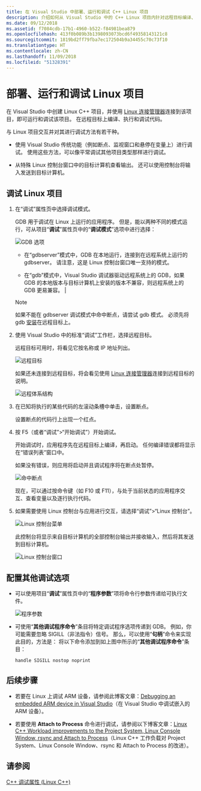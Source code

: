 ```yaml
---
title: 在 Visual Studio 中部署、运行和调试 C++ Linux 项目
description: 介绍如何从 Visual Studio 中的 C++ Linux 项目内针对远程目标编译、执行和调试代码。
ms.date: 09/12/2018
ms.assetid: f7084cdb-17b1-4960-b522-f84981bea879
ms.openlocfilehash: 413f0b089b3b1398093073bcd6f49358143121c8
ms.sourcegitcommit: 1819bd2ff79fba7ec172504b9a34455c70c73f10
ms.translationtype: HT
ms.contentlocale: zh-CN
ms.lasthandoff: 11/09/2018
ms.locfileid: "51328391"
---
```

# <a name="deploy-run-and-debug-your-linux-project"></a>部署、运行和调试 Linux 项目

在 Visual Studio 中创建 Linux C++ 项目，并使用 [Linux 连接管理器](../linux/connect-to-your-remote-linux-computer.md)连接到该项目，即可运行和调试该项目。 在远程目标上编译、执行和调试代码。

与 Linux 项目交互并对其进行调试方法有若干种。

- 使用 Visual Studio 传统功能（例如断点、监视窗口和悬停在变量上）进行调试。 使用这些方法，可以像平常调试其他项目类型那样进行调试。

- 从特殊 Linux 控制台窗口中的目标计算机查看输出。 还可以使用控制台将输入发送到目标计算机。

## <a name="debug-your-linux-project"></a>调试 Linux 项目

1. 在“调试”属性页中选择调试模式。

   GDB 用于调试在 Linux 上运行的应用程序。  但是，能以两种不同的模式运行，可从项目“**调试**”属性页中的“**调试模式**”选项中进行选择：

   ![GDB 选项](media/settings_debugger.png)

   - 在“gdbserver”模式中，GDB 在本地运行，连接到在远程系统上运行的 gdbserver。  请注意，这是 Linux 控制台窗口唯一支持的模式。

   - 在“gdb”模式中，Visual Studio 调试器驱动远程系统上的 GDB，如果 GDB 的本地版本与目标计算机上安装的版本不兼容，则远程系统上的 GDB 更易兼容。 |

   > [!NOTE]
   > 如果不能在 gdbserver 调试模式中命中断点，请尝试 gdb 模式。 必须先将 gdb [安装](../linux/download-install-and-setup-the-linux-development-workload.md)在远程目标上。

1. 使用 Visual Studio 中的标准“调试”工作栏，选择远程目标。

   远程目标可用时，将看见它按名称或 IP 地址列出。

   ![远程目标](media/remote_target.png)

   如果还未连接到远程目标，将会看见使用 [Linux 连接管理器](../linux/connect-to-your-remote-linux-computer.md)连接到远程目标的说明。

   ![远程体系结构](media/architecture.png)

1. 在已知将执行的某些代码的左滚动条槽中单击，设置断点。

   设置断点的代码行上出现一个红点。

1. 按 F5（或者“调试”>“开始调试”）开始调试。

   开始调试时，应用程序先在远程目标上编译，再启动。 任何编译错误都将显示在“错误列表”窗口中。

   如果没有错误，则应用将启动并且调试程序将在断点处暂停。

   ![命中断点](media/hit_breakpoint.png)

   现在，可以通过按命令键（如 F10 或 F11），与处于当前状态的应用程序交互、查看变量以及逐行执行代码。

1. 如果需要使用 Linux 控制台与应用进行交互，请选择“调试”>“Linux 控制台”。

   ![Linux 控制台菜单](media/consolemenu.png)

   此控制台将显示来自目标计算机的全部控制台输出并接收输入，然后将其发送到目标计算机。

   ![Linux 控制台窗口](media/consolewindow.png)

## <a name="configure-other-debugging-options"></a>配置其他调试选项

- 可以使用项目“**调试**”属性页中的“**程序参数**”项将命令行参数传递给可执行文件。

   ![程序参数](media/settings_programarguments.png)

- 可使用“**其他调试程序命令**”条目将特定调试程序选项传递到 GDB。  例如，你可能需要忽略 SIGILL（非法指令）信号。  那么，可以使用“**句柄**”命令来实现此目的，方法是：  将以下命令添加到如上图中所示的“**其他调试程序命令**”条目：

   `handle SIGILL nostop noprint`

## <a name="next-steps"></a>后续步骤

- 若要在 Linux 上调试 ARM 设备，请参阅此博客文章：[Debugging an embedded ARM device in Visual Studio](https://blogs.msdn.microsoft.com/vcblog/2018/01/10/debugging-an-embedded-arm-device-in-visual-studio/)（在 Visual Studio 中调试嵌入的 ARM 设备）。

- 若要使用 **Attach to Process** 命令进行调试，请参阅以下博客文章：[Linux C++ Workload improvements to the Project System, Linux Console Window, rsync and Attach to Process](https://blogs.msdn.microsoft.com/vcblog/2018/03/13/linux-c-workload-improvements-to-the-project-system-linux-console-window-rsync-and-attach-to-process/)（Linux C++ 工作负载对 Project System、Linux Console Window、rsync 和 Attach to Process 的改进）。

## <a name="see-also"></a>请参阅

[C++ 调试属性 (Linux C++)](../linux/prop-pages/debugging-linux.md)
